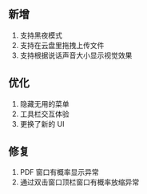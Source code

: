 ## 新增

1. 支持黑夜模式
2. 支持在云盘里拖拽上传文件
3. 支持根据说话声音大小显示视觉效果

## 优化

1. 隐藏无用的菜单
2. 工具栏交互体验
3. 更换了新的 UI

## 修复

1. PDF 窗口有概率显示异常
2. 通过双击窗口顶栏窗口有概率放缩异常
